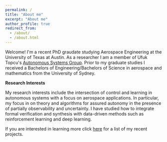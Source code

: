 ```yaml
---
permalink: /
title: "About me"
excerpt: "About me"
author_profile: true
redirect_from: 
  - /about/
  - /about.html
---
```




Welcome! I'm a recent PhD graudate studying Aerospace Engineering at the University of Texas at Austin. As a researcher I am a member of Ufuk Topcu's [Autonomous Systems Group](https://oden.utexas.edu/research/centers-and-groups/autonomous-systems-group/).
Prior to my graduate studies I received a Bachelors of Engineering/Bachelors of Science in aerospace and mathematics from the University of Sydney. 

**Research Interests**

My research interests include the intersection of control and learning in autonomous systems with a focus on aerospace applications. In particular, my focus in on theory and algorithms for assured autonomy in the presence of partially observability and uncertainty. I have studied how to integrate formal verification and synthesis with data-driven methods such as reinforcement learning and deep learning.

If you are interested in learning more click [here](projects.md) for a list of my recent projects.


